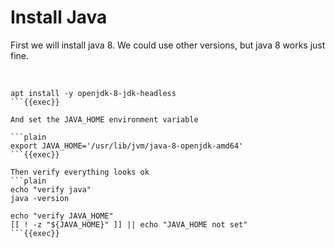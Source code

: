 # Install Java

First we will install java 8. We could use other versions, but java 8 works just fine.

<br>

```plain
apt install -y openjdk-8-jdk-headless
```{{exec}}

And set the JAVA_HOME environment variable

```plain
export JAVA_HOME='/usr/lib/jvm/java-8-openjdk-amd64'
```{{exec}}

Then verify everything looks ok
```plain
echo "verify java"
java -version

echo "verify JAVA_HOME"
[[ ! -z "${JAVA_HOME}" ]] || echo "JAVA_HOME not set"
```{{exec}}
